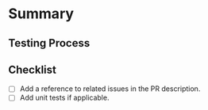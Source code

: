 # Summary

## Testing Process

## Checklist

- [ ] Add a reference to related issues in the PR description.
- [ ] Add unit tests if applicable.
